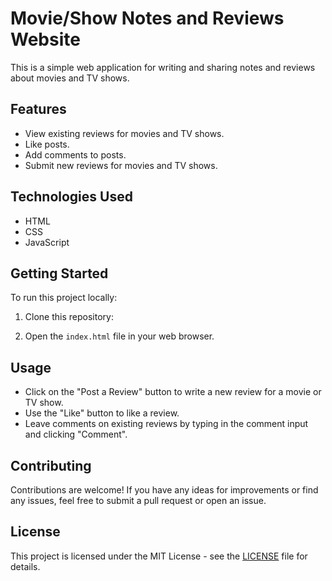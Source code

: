 

# Movie/Show Notes and Reviews Website

This is a simple web application for writing and sharing notes and reviews about movies and TV shows.

## Features

- View existing reviews for movies and TV shows.
- Like posts.
- Add comments to posts.
- Submit new reviews for movies and TV shows.

## Technologies Used

- HTML
- CSS
- JavaScript

## Getting Started

To run this project locally:

1. Clone this repository:

2. Open the `index.html` file in your web browser.

## Usage

- Click on the "Post a Review" button to write a new review for a movie or TV show.
- Use the "Like" button to like a review.
- Leave comments on existing reviews by typing in the comment input and clicking "Comment".

## Contributing

Contributions are welcome! If you have any ideas for improvements or find any issues, feel free to submit a pull request or open an issue.

## License

This project is licensed under the MIT License - see the [LICENSE](LICENSE) file for details.

